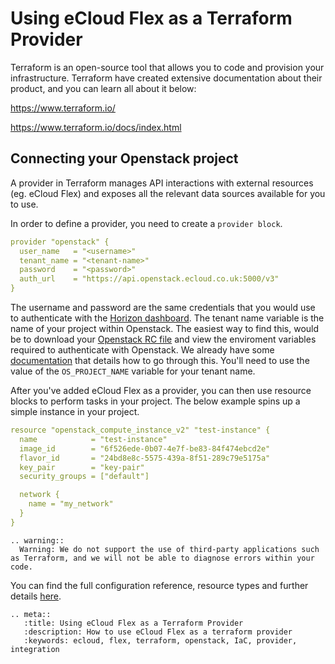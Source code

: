 # Using eCloud Flex as a Terraform Provider

Terraform is an open-source tool that allows you to code and provision your infrastructure. Terraform have created extensive documentation about their product, and you can learn all about it below:

<https://www.terraform.io/>  

<https://www.terraform.io/docs/index.html>

## Connecting your Openstack project

A provider in Terraform manages API interactions with external resources (eg. eCloud Flex) and exposes all the relevant data sources available for you to use.

In order to define a provider, you need to create a `provider block`.

```yaml
provider "openstack" {
  user_name   = "<username>"
  tenant_name = "<tenant-name>"
  password    = "<password>"
  auth_url    = "https://api.openstack.ecloud.co.uk:5000/v3"
}
```

The username and password are the same credentials that you would use to authenticate with the [Horizon dashboard](https://api.openstack.ecloud.co.uk/auth/login/). The tenant name variable is the name of your project within Openstack. The easiest way to find this, would be to download your [Openstack RC file](https://api.openstack.ecloud.co.uk/project/api_access/openrc/) and view the enviroment variables required to authenticate with Openstack. We already have some [documentation](/ecloud/flex/general/settingvars.html) that details how to go through this. You'll need to use the value of the `OS_PROJECT_NAME` variable for your tenant name.

After you've added eCloud Flex as a provider, you can then use resource blocks to perform tasks in your project. The below example spins up a simple instance in your project.

```yaml
resource "openstack_compute_instance_v2" "test-instance" {
  name            = "test-instance"
  image_id        = "6f526ede-0b07-4e7f-be83-84f474ebcd2e"
  flavor_id       = "24bd8e8c-5575-439a-8f51-289c79e5175a"
  key_pair        = "key-pair"
  security_groups = ["default"]

  network {
    name = "my_network"
  }
}
```

```eval_rst
.. warning::
  Warning: We do not support the use of third-party applications such as Terraform, and we will not be able to diagnose errors within your code.
```

You can find the full configuration reference, resource types and further details [here](https://www.terraform.io/docs/providers/openstack/).

```eval_rst
.. meta::
   :title: Using eCloud Flex as a Terraform Provider
   :description: How to use eCloud Flex as a terraform provider
   :keywords: ecloud, flex, terraform, openstack, IaC, provider, integration
```

